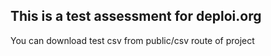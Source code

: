 ## This is a test assessment for deploi.org

You can download test csv from public/csv route of project
